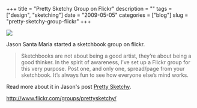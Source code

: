 +++
title = "Pretty Sketchy Group on Flickr"
description = ""
tags = ["design", "sketching"]
date = "2009-05-05"
categories = ["blog"]
slug = "pretty-sketchy-group-flickr"
+++



  <div class="notebook-screenshot"><a href="http://www.flickr.com/groups/prettysketchy/"><img src="//media.konigi.com/bluga/wt4a003a9936a2c.jpg"/></a></div><p>Jason Santa Maria started a sketchbook group on flickr. </p>
<blockquote><p>Sketchbooks are not about being a good artist, they’re about being a good thinker. In the spirit of awareness, I’ve set up a Flickr group for this very purpose. Post one, and only one, spread/page from your sketchbook. It’s always fun to see how everyone else’s mind works.</p></blockquote>
<p>Read more about it in Jason's post <a href="http://jasonsantamaria.com/articles/pretty-sketchy/">Pretty Sketchy</a>.</p>
    
  <a href="http://www.flickr.com/groups/prettysketchy/">http://www.flickr.com/groups/prettysketchy/</a>
